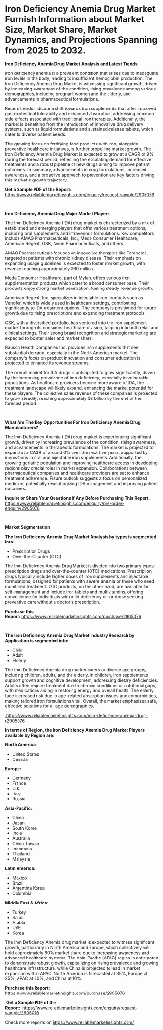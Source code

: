 <p><h1>Iron Deficiency Anemia Drug Market Furnish Information about Market Size, Market Share, Market Dynamics, and Projections Spanning from 2025 to 2032.</h1></p><p><strong>Iron Deficiency Anemia Drug Market Analysis and Latest Trends</strong></p>
<p><p>Iron deficiency anemia is a prevalent condition that arises due to inadequate iron levels in the body, leading to insufficient hemoglobin production. The Iron Deficiency Anemia Drug Market is witnessing significant growth, driven by increasing awareness of the condition, rising prevalence among various demographics, including pregnant women and the elderly, and advancements in pharmaceutical formulations.</p><p>Recent trends indicate a shift towards iron supplements that offer improved gastrointestinal tolerability and enhanced absorption, addressing common side effects associated with traditional iron therapies. Additionally, the market is benefiting from the introduction of innovative drug delivery systems, such as liquid formulations and sustained-release tablets, which cater to diverse patient needs.</p><p>The growing focus on fortifying food products with iron, alongside preventive healthcare initiatives, is further propelling market growth. The Iron Deficiency Anemia Drug Market is expected to grow at a CAGR of 9% during the forecast period, reflecting the escalating demand for effective treatments and a robust pipeline of new drugs aiming to improve patient outcomes. In summary, advancements in drug formulations, increased awareness, and a proactive approach to prevention are key factors driving this market's growth trajectory.</p></p>
<p><strong>Get a Sample PDF of the Report:&nbsp;</strong> <a href="https://www.reliablemarketinsights.com/enquiry/request-sample/2905076?utm_campaign=3267&utm_medium=2&utm_source=Github&utm_content=ia&utm_term=12032025&utm_id=iron-deficiency-anemia-drug">https://www.reliablemarketinsights.com/enquiry/request-sample/2905076</a></p>
<p>&nbsp;</p>
<p><strong>Iron Deficiency Anemia Drug Major Market Players</strong></p>
<p><p>The Iron Deficiency Anemia (IDA) drug market is characterized by a mix of established and emerging players that offer various treatment options, including oral supplements and intravenous formulations. Key competitors include AMAG Pharmaceuticals, Inc., Meda Consumer Healthcare, American Regent, GSK, Avion Pharmaceuticals, and others.</p><p>AMAG Pharmaceuticals focuses on innovative therapies like Feraheme, targeted at patients with chronic kidney disease. Their emphasis on expanding usage guidelines is expected to foster market growth, with revenue reaching approximately $60 million.</p><p>Meda Consumer Healthcare, part of Mylan, offers various iron supplementation products which cater to a broad consumer base. Their products enjoy strong market penetration, fueling steady revenue growth.</p><p>American Regent, Inc. specializes in injectable iron products such as Venofer, which is widely used in healthcare settings, contributing significantly to IDA treatment options. The company is positioned for future growth due to rising prescriptions and expanding treatment protocols.</p><p>GSK, with a diversified portfolio, has ventured into the iron supplement market through its consumer healthcare division, tapping into both retail and clinical settings. Their strong brand recognition and strategic marketing are expected to bolster sales and market share.</p><p>Bausch Health Companies Inc. provides iron supplements that see substantial demand, especially in the North American market. The company's focus on product innovation and consumer education is projected to enhance its revenue streams.</p><p>The overall market for IDA drugs is anticipated to grow significantly, driven by the increasing prevalence of iron deficiency, especially in vulnerable populations. As healthcare providers become more aware of IDA, the treatment landscape will likely expand, enhancing the market potential for these players. The collective sales revenue of these companies is projected to grow steadily, reaching approximately $2 billion by the end of the forecast period.</p></p>
<p>&nbsp;</p>
<p><strong>What Are The Key Opportunities For Iron Deficiency Anemia Drug Manufacturers?</strong></p>
<p><p>The Iron Deficiency Anemia (IDA) drug market is experiencing significant growth, driven by increasing prevalence of the condition, rising awareness, and advancements in therapeutic formulations. The market is projected to expand at a CAGR of around 6% over the next five years, supported by innovations in oral and injectable iron supplements. Additionally, the growing geriatric population and improving healthcare access in developing regions play crucial roles in market expansion. Collaborations between pharmaceutical companies and healthcare providers are set to enhance treatment adherence. Future outlook suggests a focus on personalized medicine, potentially revolutionizing IDA management and improving patient outcomes.</p></p>
<p><strong>Inquire or Share Your Questions If Any Before Purchasing This Report:</strong> <a href="https://www.reliablemarketinsights.com/enquiry/pre-order-enquiry/2905076?utm_campaign=3267&utm_medium=2&utm_source=Github&utm_content=ia&utm_term=12032025&utm_id=iron-deficiency-anemia-drug">https://www.reliablemarketinsights.com/enquiry/pre-order-enquiry/2905076</a></p>
<p>&nbsp;</p>
<p><strong>Market Segmentation</strong></p>
<p><strong>The Iron Deficiency Anemia Drug Market Analysis by types is segmented into:</strong></p>
<p><ul><li>Prescription Drugs</li><li>Over-the-Counter (OTC)</li></ul></p>
<p><p>The Iron Deficiency Anemia Drug Market is divided into two primary types: prescription drugs and over-the-counter (OTC) medications. Prescription drugs typically include higher doses of iron supplements and injectable formulations, designed for patients with severe anemia or those who need monitored treatment. OTC products, on the other hand, are available for self-management and include iron tablets and multivitamins, offering convenience for individuals with mild deficiency or for those seeking preventive care without a doctor's prescription.</p></p>
<p><strong>Purchase this Report:&nbsp;</strong><a href="https://www.reliablemarketinsights.com/purchase/2905076?utm_campaign=3267&utm_medium=2&utm_source=Github&utm_content=ia&utm_term=12032025&utm_id=iron-deficiency-anemia-drug">https://www.reliablemarketinsights.com/purchase/2905076</a></p>
<p>&nbsp;</p>
<p><strong>The Iron Deficiency Anemia Drug Market Industry Research by Application is segmented into:</strong></p>
<p><ul><li>Child</li><li>Adult</li><li>Elderly</li></ul></p>
<p><p>The Iron Deficiency Anemia drug market caters to diverse age groups, including children, adults, and the elderly. In children, iron supplements support growth and cognitive development, addressing dietary deficiencies. Adults often require treatment due to chronic conditions or nutritional gaps, with medications aiding in restoring energy and overall health. The elderly face increased risk due to age-related absorption issues and comorbidities, making tailored iron formulations vital. Overall, the market emphasizes safe, effective solutions for all age demographics.</p></p>
<p><a href="https://www.reliablemarketinsights.com/iron-deficiency-anemia-drug-r2905076?utm_campaign=3267&utm_medium=2&utm_source=Github&utm_content=ia&utm_term=12032025&utm_id=iron-deficiency-anemia-drug">&nbsp;https://www.reliablemarketinsights.com/iron-deficiency-anemia-drug-r2905076</a></p>
<p><strong>In terms of Region, the Iron Deficiency Anemia Drug Market Players available by Region are:</strong></p>
<p>
    <p> <strong> North America: </strong>
        <ul>
            <li>United States</li>
            <li>Canada</li>
        </ul>
        </p> 
    <p> <strong> Europe: </strong>
        <ul>
            <li>Germany</li>
            <li>France</li>
            <li>U.K.</li>
            <li>Italy</li>
            <li>Russia</li>
        </ul>
        </p> 
    <p> <strong> Asia-Pacific: </strong>
        <ul>
            <li>China</li>
            <li>Japan</li>
            <li>South Korea</li>
            <li>India</li>
            <li>Australia</li>
            <li>China Taiwan</li>
            <li>Indonesia</li>
            <li>Thailand</li>
            <li>Malaysia</li>
        </ul>
        </p> 
    <p> <strong> Latin America: </strong>
        <ul>
            <li>Mexico</li>
            <li>Brazil</li>
            <li>Argentina Korea</li>
            <li>Colombia</li>
        </ul>
        </p> 
    <p> <strong> Middle East & Africa: </strong>
        <ul>
            <li>Turkey</li>
            <li>Saudi</li>
            <li>Arabia</li>
            <li>UAE</li>
            <li>Korea</li>
        </ul>
    </p>
    </p>
<p><p>The Iron Deficiency Anemia drug market is expected to witness significant growth, particularly in North America and Europe, which collectively will hold approximately 60% market share due to increasing awareness and advanced healthcare systems. The Asia-Pacific (APAC) region is anticipated to demonstrate robust growth, capitalizing on rising prevalence and growing healthcare infrastructure, while China is projected to lead in market expansion within APAC. North America is forecasted at 35%, Europe at 25%, APAC at 30%, and China at 10%.</p></p>
<p><strong>Purchase this Report: </strong><a href="https://www.reliablemarketinsights.com/purchase/2905076?utm_campaign=3267&utm_medium=2&utm_source=Github&utm_content=ia&utm_term=12032025&utm_id=iron-deficiency-anemia-drug">https://www.reliablemarketinsights.com/purchase/2905076</a></p>
<p>&nbsp;<strong>Get a Sample PDF of the Report:&nbsp;&nbsp;</strong><a href="https://www.reliablemarketinsights.com/enquiry/request-sample/2905076?utm_campaign=3267&utm_medium=2&utm_source=Github&utm_content=ia&utm_term=12032025&utm_id=iron-deficiency-anemia-drug">https://www.reliablemarketinsights.com/enquiry/request-sample/2905076</a></p>
<p><strong></strong></p>
<p>Check more reports on <a href="https://www.reliablemarketinsights.com/?utm_campaign=3267&utm_medium=2&utm_source=Github&utm_content=ia&utm_term=12032025&utm_id=iron-deficiency-anemia-drug">https://www.reliablemarketinsights.com/</a></p>